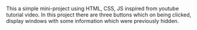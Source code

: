 This a simple mini-project using HTML, CSS, JS inspired from youtube tutorial video. In this project there are three buttons which on being clicked, display windows with some information which were previously hidden.